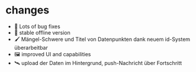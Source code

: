 # changes

- 🐛 Lots of bug fixes
- 🔗 stable offline version
- 🖌️ Mängel-Schwere und Titel von Datenpunkten dank neuem id-System überarbeitbar
- 🖼️ improved UI and capabilities
- 🛰️ upload der Daten im Hintergrund, push-Nachricht über Fortschritt
